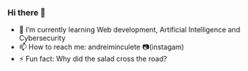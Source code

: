 ### Hi there 👋
- 🌱 I’m currently learning Web development, Artificial Intelligence and Cybersecurity
- 📫 How to reach me: andreiminculete 📷(instagam)
- ⚡ Fun fact: Why did the salad cross the road?
<!--
**minculeteandrei/minculeteandrei** is a ✨ _special_ ✨ repository because its `README.md` (this file) appears on your GitHub profile.

Here are some ideas to get you started:

- 🔭 I’m currently working on ...
- 👯 I’m looking to collaborate on ...
- 🤔 I’m looking for help with ...
- 💬 Ask me about ...
- 📫 How to reach me: ...
- 😄 Pronouns: ...
-->
